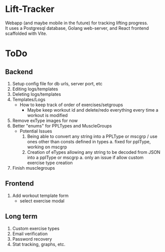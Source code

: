 # Lift-Tracker
Webapp (and maybe mobile in the future) for tracking lifting progress.  
It uses a Postgresql database, Golang web-server, and React frontend scaffolded with Vite.  

# ToDo

## Backend
1. Setup config file for db urls, server port, etc
2. Editing logs/templates
3. Deleting logs/templates
4. Templates/Logs
    * How to keep track of order of exercises/setgroups
        * Maybe keep workout id and delete/redo everything every time a workout is modified
5. Remove exType images for now
6. Better "enums" for PPLTypes and MuscleGroups
    - Potential Issues
        1. Being able to convert any string into a PPLType or mscgrp / use ones other than consts defined in types
            a. fixed for pplType, working on mscgrp
        2. Creation of eTypes allowing any string to be decoded from JSON into a pplType or mscgrp
            a. only an issue if allow custom exercise type creation
7. Finish musclegroups

## Frontend
1. Add workout template form
    - select exercise modal

## Long term
1. Custom exercise types
2. Email verification
3. Password recovery
4. Stat tracking, graphs, etc.